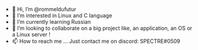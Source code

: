 - 👋 Hi, I’m @rommeldufutur
- 👀 I’m interested in Linux and C language
- 🌱 I’m currently learning Russian
- 💞️ I’m looking to collaborate on a big project like, an application, an OS or a Linux server !
- 📫 How to reach me ... Just contact me on discord: SPECTRE#0509

<!---
rommeldufutur/rommeldufutur is a ✨ special ✨ repository because its `README.md` (this file) appears on your GitHub profile.
You can click the Preview link to take a look at your changes.
--->
